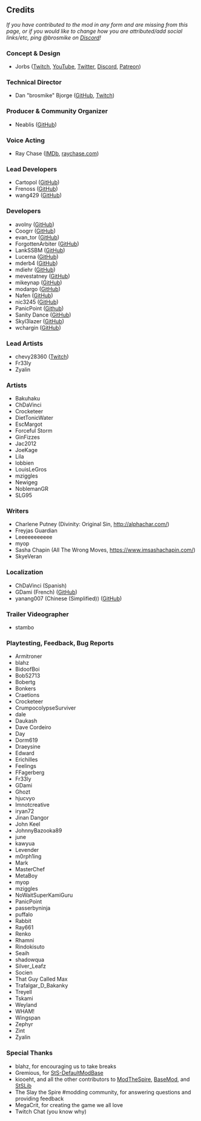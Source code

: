 ## Credits

*If you have contributed to the mod in any form and are missing from this page, or if you would like to change how you are attributed/add social links/etc, ping @brosmike on [Discord](https://discord.gg/N8mETek)!*

### Concept & Design

* Jorbs ([Twitch](https://twitch.tv/jorbs), [YouTube](https://youtube.com/joinrbs), [Twitter](https://twitter.com/joinrbs), [Discord](https://discord.gg/jorbs), [Patreon](https://www.patreon.com/jorbs))

### Technical Director

* Dan "brosmike" Bjorge ([GitHub](https://github.com/dbjorge), [Twitch](https://twitch.tv/brosmike))

### Producer & Community Organizer

* Neablis ([GitHub](https://github.com/neablis-7))

### Voice Acting

* Ray Chase ([IMDb](https://www.imdb.com/name/nm2616557/), [raychase.com](http://www.raychase.com/))

### Lead Developers

* Cartopol ([GitHub](https://github.com/Cartopol))
* Frenoss ([GitHub](https://github.com/Frenoss))
* wang429 ([GitHub](https://github.com/wang429))

### Developers

* avolny ([GitHub](https://github.com/avolny))
* Coogrr ([GitHub](https://github.com/Coogrr))
* evan_tor ([GitHub](https://github.com/evantor))
* ForgottenArbiter ([GitHub](https://github.com/ForgottenArbiter))
* LankSSBM ([GitHub](https://github.com/acourrau))
* Lucerna ([GitHub](https://github.com/Jacob-Laverty))
* mderb4 ([GitHub](https://github.com/mderb4))
* mdiehr ([GitHub](https://github.com/mdiehr))
* mevestatney ([GitHub](https://github.com/stevematney))
* mikeynap ([GitHub](https://github.com/mikeynap))
* modargo ([GitHub](https://github.com/modargo))
* Nafen ([GitHub](https://https://github.com/NafenX))
* nic3245 ([GitHub](https://github.com/nl364))
* PanicPoint ([Github](https://github.com/Panic-Point))
* Sanity Dance ([GitHub](https://github.com/sanity-dance))
* Skyl3lazer ([GitHub](https://github.com/Skyl3lazer))
* wchargin ([GitHub](https://github.com/wchargin))

### Lead Artists

* chevy28360 ([Twitch](https://twitch.tv/chevy28360))
* Fr33ly
* Zyalin

### Artists

* Bakuhaku
* ChDaVinci
* Crocketeer
* DietTonicWater
* EscMargot
* Forceful Storm
* GinFizzes
* Jac2012
* JoeKage
* Lila
* lobbien
* LouisLeGros
* mziggles
* Newigeg
* NoblemanGR
* SLG95

### Writers

* Charlene Putney (Divinity: Original Sin, http://alphachar.com/)
* Freyjas Guardian
* Leeeeeeeeeee
* myop
* Sasha Chapin (All The Wrong Moves, https://www.imsashachapin.com/)
* SkyeVeran

### Localization

* ChDaVinci (Spanish)
* GDami (French) ([GitHub](https://github.com/GDami))
* yanang007 (Chinese (Simplified)) ([GitHub](https://github.com/yanang007))

### Trailer Videographer

* stambo

### Playtesting, Feedback, Bug Reports

* Armitroner
* blahz
* BidoofBoi
* Bob52713
* Bobertg
* Bonkers
* Craetions
* Crocketeer
* CrumpocolypseSurviver
* dale
* Daukash
* Dave Cordeiro
* Day
* Dorm619
* Draeysine
* Edward
* Erichilles
* Feelings
* FFagerberg
* Fr33ly
* GDami
* Ghozt
* hjucvyo
* Imnotcreative
* iryan72
* Jinan Dangor
* John Keel
* JohnnyBazooka89
* june
* kawyua
* Levender
* m0rph1ing
* Mark
* MasterChef
* MetaBoy
* myop
* mziggles
* NoWaitSuperKamiGuru
* PanicPoint
* passerbyninja
* puffalo
* Rabbit
* Ray661
* Renko
* Rhamni
* Rindokisuto
* Seaih
* shadowqua
* Silver_Leafz
* Socien
* That Guy Called Max
* Trafalgar_D_Bakanky
* Treyell
* Tskami
* Weyland
* WHAM!
* Wingspan
* Zephyr
* Zint
* Zyalin

### Special Thanks

* blahz, for encouraging us to take breaks
* Gremious, for [StS-DefaultModBase](https://github.com/Gremious/StS-DefaultModBase)
* kiooeht, and all the other contributors to [ModTheSpire](https://github.com/kiooeht/ModTheSpire), [BaseMod](https://github.com/daviscook477/BaseMod), and [StSLib](https://github.com/kiooeht/StSLib)
* The Slay the Spire #modding community, for answering questions and providing feedback
* MegaCrit, for creating the game we all love
* Twitch Chat (you know why)